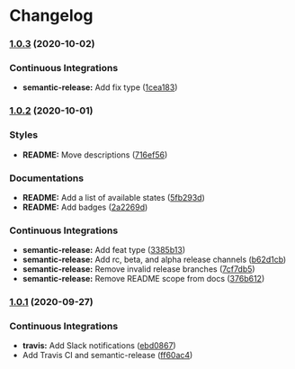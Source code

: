 # Changelog

### [1.0.3](https://github.com/extra2000/zookeeper-formula/compare/v1.0.2...v1.0.3) (2020-10-02)


### Continuous Integrations

* **semantic-release:** Add fix type ([1cea183](https://github.com/extra2000/zookeeper-formula/commit/1cea183f2dd67337127994ab443899ade8fb0347))

### [1.0.2](https://github.com/extra2000/zookeeper-formula/compare/v1.0.1...v1.0.2) (2020-10-01)


### Styles

* **README:** Move descriptions ([716ef56](https://github.com/extra2000/zookeeper-formula/commit/716ef56a38e4d3de1366218a9195ac744628c561))


### Documentations

* **README:** Add a list of available states ([5fb293d](https://github.com/extra2000/zookeeper-formula/commit/5fb293d56ff011b3c0035fa202173b3552585b7d))
* **README:** Add badges ([2a2269d](https://github.com/extra2000/zookeeper-formula/commit/2a2269d9c31d7a2d60e9e30760b8b9d919d35fce))


### Continuous Integrations

* **semantic-release:** Add feat type ([3385b13](https://github.com/extra2000/zookeeper-formula/commit/3385b13e3eaae9e0b8f689f89c795709c16ba2d6))
* **semantic-release:** Add rc, beta, and alpha release channels ([b62d1cb](https://github.com/extra2000/zookeeper-formula/commit/b62d1cb54f756491e4186d5d4aec108066b113ae))
* **semantic-release:** Remove invalid release branches ([7cf7db5](https://github.com/extra2000/zookeeper-formula/commit/7cf7db5ae837e9dc2646d3fa20977c5858cd9881))
* **semantic-release:** Remove README scope from docs ([376b612](https://github.com/extra2000/zookeeper-formula/commit/376b6127d072d9f1d7b50cb0d25f2016e8528264))

### [1.0.1](https://github.com/extra2000/zookeeper-formula/compare/v1.0.0...v1.0.1) (2020-09-27)


### Continuous Integrations

* **travis:** Add Slack notifications ([ebd0867](https://github.com/extra2000/zookeeper-formula/commit/ebd0867509dbaf60b1b37d57716663f59e598bcd))
* Add Travis CI and semantic-release ([ff60ac4](https://github.com/extra2000/zookeeper-formula/commit/ff60ac43f1c0d24c14dd6a7535936cd728a7d283))
